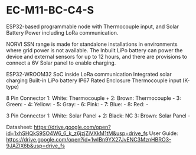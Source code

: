 # EC-M11-BC-C4-S
ESP32-based programmable node with Thermocouple input, and Solar Battery Power including LoRa communication.

NORVI SSN range is made for standalone installations in environments where grid power is not available. 
The Inbuilt LiPo battery can power the device and external sensors for up to 12 hours, and there are provisions to connect a 6V Solar panel to enable charging. 

ESP32-WROOM32 SoC inside
LoRa communication
Integrated solar charging
Built-in LiPo battery
IP67 Rated Enclosure
Thermocouple input (K-type)

8 Pin Connector
1:   White:   Thermocouple +
2:   Brown:   Thermocouple -
3:   Green:   -
4:   Yellow:  -
5:   Gray:    -
6:   Pink:    -
7:   Blue:    -
8:   Red:     -

3 Pin Connector
1:   White:   Solar Panel +
2:   Black:   NC
3:   Brown:   Solar Panel -

Datasheet:   https://drive.google.com/open?id=1xhSHQkS9SO4W6_6_k_z6jzjZiVXkM1tM&usp=drive_fs
User Guide:  https://drive.google.com/open?id=1wIBn9YX27JvENC3MznHBRO3-9JAZlX6b&usp=drive_fs
